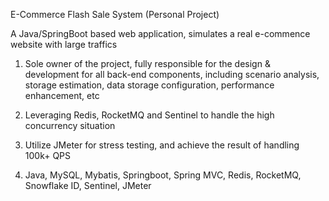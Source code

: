 E-Commerce Flash Sale System (Personal Project)

A Java/SpringBoot based web application, simulates a real e-commence website with large traffics

1. Sole owner of the project, fully responsible for the design & development for all back-end components, including scenario analysis, storage estimation, data storage configuration, performance enhancement, etc

2. Leveraging Redis, RocketMQ and Sentinel to handle the high concurrency situation
   
3. Utilize JMeter for stress testing, and achieve the result of handling 100k+ QPS
   
4. Java, MySQL, Mybatis, Springboot, Spring MVC, Redis, RocketMQ, Snowflake ID, Sentinel, JMeter
